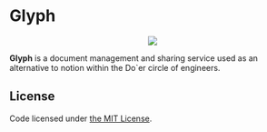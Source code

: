 # Glyph
<p align="center">
  <img src="https://github.com/Doer-org/glyph/assets/70254634/6beba1bb-fa15-4b8e-a600-f7f6e92d8062" />
</p>

**Glyph** is a document management and sharing service used as an alternative to notion within the Do`er circle of engineers.

## License
Code licensed under 
[the MIT License](https://github.com/Doer-org/glyph/blob/dev/LICENSE).
